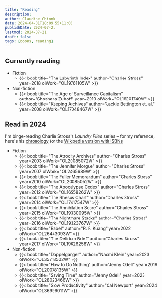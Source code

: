 ```yaml
---
title: "Reading"
description:
author: Claudine Chionh
date: 2024-04-01T18:09:55+11:00
publishDate: 2024-07-21
lastmod: 2024-07-21
draft: false
tags: [books, reading]
---
```


## Currently reading

* Fiction
    * {{< book title="The Labyrinth Index" author="Charles Stross" year=2018 olWork="OL19761105W" >}}
* Non-fiction
    * {{< book title="The Age of Surveillance Capitalism" author="Shoshana Zuboff" year=2019 olWork="OL18201749W" >}}
    * {{< book title="Keeping Archives" author="Jackie Bettington et. al." year=2008 olWork="OL17048467W" >}}

## Read in 2024

I'm binge-reading Charlie Stross's *Laundry Files* series – for my reference, here's his [chronology](https://www.antipope.org/charlie/blog-static/2020/10/the-laundry-files-an-updated-c.html) (or the [Wikipedia version with ISBNs](https://en.wikipedia.org/wiki/Charles_Stross_bibliography#The_Laundry_Files)

* Fiction
    * {{< book title="The Atrocity Archives" author="Charles Stross" year=2003 olWork="OL20085072W" >}}
    * {{< book title="The Jennifer Morgue" author="Charles Stross" year=2007 olWork="OL2465689W" >}}
    * {{< book title="The Fuller Memorandum" author="Charles Stross" year=2010 olWork="OL20085052W" >}}
    * {{< book title="The Apocalypse Codex" author="Charles Stross" year=2012 olWork="OL16558262W" >}}
    * {{< book title="The Rhesus Chart" author="Charles Stross" year=2014 olWork="OL17417547W" >}}
    * {{< book title="The Annihilation Score" author="Charles Stross" year=2015 olWork="OL19330095W" >}}
    * {{< book title="The Nightmare Stacks" author="Charles Stross" year=2016 olWork="OL19323767W" >}}
    * {{< book title="Babel" author="R. F. Kuang" year=2022 olWork="OL26443093W" >}}
    * {{< book title="The Delirium Brief" author="Charles Stross" year=2017 olWork="OL19626258W" >}}
* Non-fiction
    * {{< book title="Doppelganger" author="Naomi Klein" year=2023 olWork="OL35713502W" >}}
    * {{< book title="How to Do Nothing" author="Jenny Odell" year=2019 olWork="OL20078135W" >}}
    * {{< book title="Saving Time" author="Jenny Odell" year=2023 olWork="OL28023466W" >}}
    * {{< book title="Slow Productivity" author="Cal Newport" year=2024 olWork="OL36996011W" >}}

<!-- :vim set textwidth=0: -->

